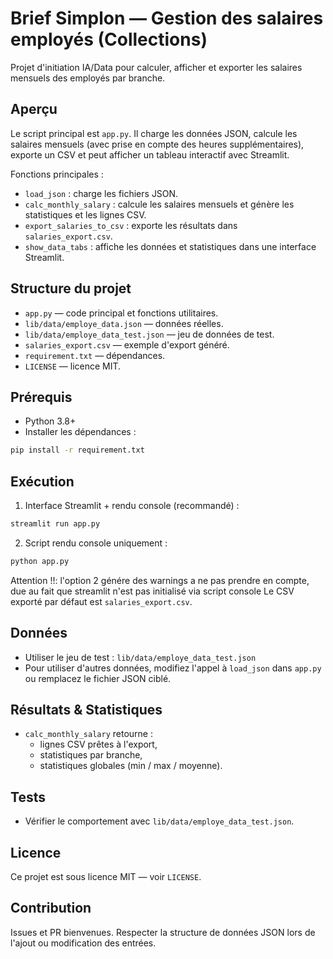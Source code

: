 # Brief Simplon — Gestion des salaires employés (Collections)

Projet d'initiation IA/Data pour calculer, afficher et exporter les salaires mensuels des employés par branche.

## Aperçu
Le script principal est `app.py`. Il charge les données JSON, calcule les salaires mensuels (avec prise en compte des heures supplémentaires), exporte un CSV et peut afficher un tableau interactif avec Streamlit.

Fonctions principales :
- `load_json` : charge les fichiers JSON.
- `calc_monthly_salary` : calcule les salaires mensuels et génère les statistiques et les lignes CSV.
- `export_salaries_to_csv` : exporte les résultats dans `salaries_export.csv`.
- `show_data_tabs` : affiche les données et statistiques dans une interface Streamlit.

## Structure du projet
- `app.py` — code principal et fonctions utilitaires.
- `lib/data/employe_data.json` — données réelles.
- `lib/data/employe_data_test.json` — jeu de données de test.
- `salaries_export.csv` — exemple d'export généré.
- `requirement.txt` — dépendances.
- `LICENSE` — licence MIT.

## Prérequis
- Python 3.8+
- Installer les dépendances :
```sh
pip install -r requirement.txt
```

## Exécution
1. Interface Streamlit + rendu console (recommandé) :
```sh
streamlit run app.py
```
2. Script rendu console uniquement :
```sh
python app.py
```
Attention !!: l'option 2 génére des warnings a ne pas prendre en compte, due au fait que streamlit n'est pas initialisé via script console 
Le CSV exporté par défaut est `salaries_export.csv`.

## Données
- Utiliser le jeu de test : `lib/data/employe_data_test.json`
- Pour utiliser d'autres données, modifiez l'appel à `load_json` dans `app.py` ou remplacez le fichier JSON ciblé.

## Résultats & Statistiques
- `calc_monthly_salary` retourne :
  - lignes CSV prêtes à l'export,
  - statistiques par branche,
  - statistiques globales (min / max / moyenne).

## Tests
- Vérifier le comportement avec `lib/data/employe_data_test.json`.

## Licence
Ce projet est sous licence MIT — voir `LICENSE`.

## Contribution
Issues et PR bienvenues. Respecter la structure de données JSON lors de l'ajout ou modification des entrées.
